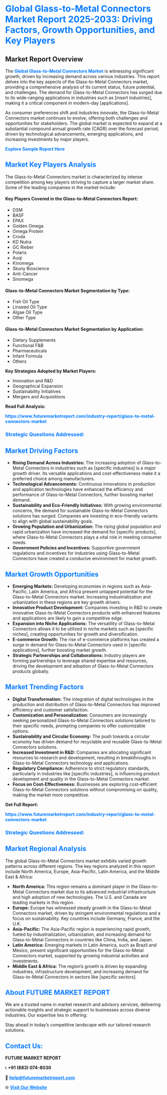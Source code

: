 <h1 style="color: #007BFF;">Global Glass-to-Metal Connectors Market Report 2025-2033: Driving Factors, Growth Opportunities, and Key Players</h1>

<section id="overview">
<h2>Market Report Overview</h2>
<p>The <a href="https://www.futuremarketreport.com/industry-report/glass-to-metal-connectors-market" style="color: #007BFF; text-decoration: none;"><strong>Global Glass-to-Metal Connectors Market</strong></a> is witnessing significant growth, driven by increasing demand across various industries. This report delves into the key aspects of the Glass-to-Metal Connectors market, providing a comprehensive analysis of its current status, future potential, and challenges. The demand for Glass-to-Metal Connectors has surged due to its wide-ranging applications in industries such as [insert industries], making it a critical component in modern-day [applications].</p>
<p>As consumer preferences shift and industries innovate, the Glass-to-Metal Connectors market continues to evolve, offering both challenges and opportunities for stakeholders. The global market is expected to expand at a substantial compound annual growth rate (CAGR) over the forecast period, driven by technological advancements, emerging applications, and increasing investments by major players.</p>
</section>

<section id="overview">
<p><a href="https://www.futuremarketreport.com/request-sample/reportId=33461" style="color: #007BFF; text-decoration: none;"><strong>Explore Sample Report Here</strong></a></p>
</section>

<section id="key-players">
<h2 style="color: #007BFF;">Market Key Players Analysis</h2>
<p>The Glass-to-Metal Connectors market is characterized by intense competition among key players striving to capture a larger market share. Some of the leading companies in the market include:</p>
<h4>Key Players Covered in the Glass-to-Metal Connectors Report:</h4>
<ul><li>DSM</li><li>BASF</li><li>EPAX</li><li>Golden Omega</li><li>Omega Protein</li><li>Croda</li><li>KD Nutra</li><li>GC Rieber</li><li>Polaris</li><li>Auqi</li><li>Kinomega</li><li>Skuny Bioscience</li><li>Anti-Cancer</li><li>Sinomega</li></ul>
<h4>Glass-to-Metal Connectors Market Segmentation by Type:</h4>
<ul><li>Fish Oil Type</li><li>Linseed Oil Type</li><li>Algae Oil Type</li><li>Other Type</li></ul>

<h4>Glass-to-Metal Connectors Market Segmentation by Application:</h4>
<ul><li>Dietary Supplements</li><li>Functional F&amp;B</li><li>Pharmaceuticals</li><li>Infant Formula</li><li>Others</li></ul>
<p><strong>Key Strategies Adopted by Market Players:</strong></p>
<ul>
<li>Innovation and R&D</li>
<li>Geographical Expansion</li>
<li>Sustainability Initiatives</li>
<li>Mergers and Acquisitions</li>
</ul>
</section>

<section>
<p><strong>Read Full Analysis: </strong></p><a href="https://www.futuremarketreport.com/industry-report/glass-to-metal-connectors-market" style="color: #007BFF; text-decoration: none;"><strong>https://www.futuremarketreport.com/industry-report/glass-to-metal-connectors-market</strong></a>
<h3 style="color: #007BFF;">Strategic Questions Addressed:</h3>
</section>

<section id="driving-factors">
<h2 style="color: #007BFF;">Market Driving Factors</h2>
<ul>
<li><strong>Rising Demand Across Industries:</strong> The increasing adoption of Glass-to-Metal Connectors in industries such as [specific industries] is a major growth driver. Its versatile applications and cost-effectiveness make it a preferred choice among manufacturers.</li>
<li><strong>Technological Advancements:</strong> Continuous innovations in production and application technologies have enhanced the efficiency and performance of Glass-to-Metal Connectors, further boosting market demand.</li>
<li><strong>Sustainability and Eco-Friendly Initiatives:</strong> With growing environmental concerns, the demand for sustainable Glass-to-Metal Connectors solutions has surged. Companies are investing in eco-friendly variants to align with global sustainability goals.</li>
<li><strong>Growing Population and Urbanization:</strong> The rising global population and rapid urbanization have increased the demand for [specific products], where Glass-to-Metal Connectors plays a vital role in meeting consumer needs.</li>
<li><strong>Government Policies and Incentives:</strong> Supportive government regulations and incentives for industries using Glass-to-Metal Connectors have created a conducive environment for market growth.</li>
</ul>
</section>

<section id="growth-opportunities">
<h2 style="color: #007BFF;">Market Growth Opportunities</h2>
<ul>
<li><strong>Emerging Markets:</strong> Developing economies in regions such as Asia-Pacific, Latin America, and Africa present untapped potential for the Glass-to-Metal Connectors market. Increasing industrialization and urbanization in these regions are key growth drivers.</li>
<li><strong>Innovative Product Development:</strong> Companies investing in R&D to create innovative Glass-to-Metal Connectors products with enhanced features and applications are likely to gain a competitive edge.</li>
<li><strong>Expansion into Niche Applications:</strong> The versatility of Glass-to-Metal Connectors allows it to be utilized in niche markets such as [specific niches], creating opportunities for growth and diversification.</li>
<li><strong>E-commerce Growth:</strong> The rise of e-commerce platforms has created a surge in demand for Glass-to-Metal Connectors used in [specific applications], further boosting market growth.</li>
<li><strong>Strategic Partnerships and Collaborations:</strong> Industry players are forming partnerships to leverage shared expertise and resources, driving the development and adoption of Glass-to-Metal Connectors products globally.</li>
</ul>
</section>

<section id="trending-factors">
<h2 style="color: #007BFF;">Market Trending Factors</h2>
<ul>
<li><strong>Digital Transformation:</strong> The integration of digital technologies in the production and distribution of Glass-to-Metal Connectors has improved efficiency and customer satisfaction.</li>
<li><strong>Customization and Personalization:</strong> Consumers are increasingly seeking personalized Glass-to-Metal Connectors solutions tailored to their specific needs, prompting companies to offer customizable options.</li>
<li><strong>Sustainability and Circular Economy:</strong> The push towards a circular economy has driven demand for recyclable and reusable Glass-to-Metal Connectors solutions.</li>
<li><strong>Increased Investment in R&D:</strong> Companies are allocating significant resources to research and development, resulting in breakthroughs in Glass-to-Metal Connectors technology and applications.</li>
<li><strong>Regulatory Compliance:</strong> Adherence to strict regulatory standards, particularly in industries like [specific industries], is influencing product development and quality in the Glass-to-Metal Connectors market.</li>
<li><strong>Focus on Cost-Effectiveness:</strong> Businesses are exploring cost-efficient Glass-to-Metal Connectors solutions without compromising on quality, making the market more competitive.</li>
</ul>
</section>

<section>
<p><strong>Get Full Report: </strong></p><a href="https://www.futuremarketreport.com/industry-report/glass-to-metal-connectors-market" style="color: #007BFF; text-decoration: none;"><strong>https://www.futuremarketreport.com/industry-report/glass-to-metal-connectors-market</strong></a>
<h3 style="color: #007BFF;">Strategic Questions Addressed:</h3>
</section>


<section id="regional-analysis">
<h2 style="color: #007BFF;">Market Regional Analysis</h2>
<p>The global Glass-to-Metal Connectors market exhibits varied growth patterns across different regions. The key regions analyzed in this report include North America, Europe, Asia-Pacific, Latin America, and the Middle East & Africa:</p>
<ul>
<li><strong>North America:</strong> This region remains a dominant player in the Glass-to-Metal Connectors market due to its advanced industrial infrastructure and high adoption of new technologies. The U.S. and Canada are leading markets in this region.</li>
<li><strong>Europe:</strong> Europe has witnessed steady growth in the Glass-to-Metal Connectors market, driven by stringent environmental regulations and a focus on sustainability. Key countries include Germany, France, and the U.K.</li>
<li><strong>Asia-Pacific:</strong> The Asia-Pacific region is experiencing rapid growth, fueled by industrialization, urbanization, and increasing demand for Glass-to-Metal Connectors in countries like China, India, and Japan.</li>
<li><strong>Latin America:</strong> Emerging markets in Latin America, such as Brazil and Mexico, present significant opportunities for the Glass-to-Metal Connectors market, supported by growing industrial activities and investments.</li>
<li><strong>Middle East & Africa:</strong> The region’s growth is driven by expanding industries, infrastructure development, and increasing demand for Glass-to-Metal Connectors in sectors like [specific sectors].</li>
</ul>
</section>

<footer>
<h2 style="color: #007BFF;">About FUTURE MARKET REPORT</h2>
<p>We are a trusted name in market research and advisory services, delivering actionable insights and strategic support to businesses across diverse industries. Our expertise lies in offering:</p>

<p>Stay ahead in today’s competitive landscape with our tailored research solutions.</p>

<h2 style="color: #007BFF;">Contact Us:</h2>
<p><strong>FUTURE MARKET REPORT</strong></p>
<p>📞 <strong>+91 (883) 074-8030</strong></p>
<p>📧 <strong><a href="mailto:help@futuremarketreport.com" style="color: #007BFF;">help@futuremarketreport.com</a></strong></p>
<p>🌐 <strong><a href="https://www.futuremarketreport.com/" style="color: #007BFF;">Visit Our Website</a></strong></p>
</footer>